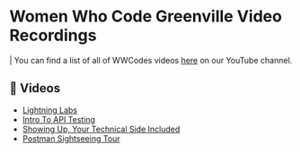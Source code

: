 # Women Who Code Greenville Video Recordings
| You can find a list of all of WWCodes videos [here](https://www.youtube.com/@WomenWhoCode/) on our YouTube channel.

## 🎥 Videos

- [Lightning Labs](https://youtu.be/amAd06F2fZU?si=cIPnvQAUOh93TvpP)
- [Intro To API Testing](https://youtu.be/bIPdUDHxxCo?si=CAYlTrhW8-5N7q2R)
- [Showing Up, Your Technical Side Included](https://youtu.be/QdFr2CMsSHQ?si=7rWv_BQoPGGstgiZ)
- [Postman Sightseeing Tour](https://youtu.be/6k9d39PkcoM?si=PdBBU_4W_xfLR0FZ)